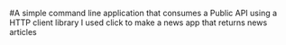 #A simple command line application that consumes a Public API using a HTTP client library
I used click to make a news app that
 returns news articles